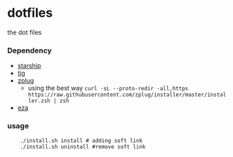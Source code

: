 # dotfiles
the dot files


### Dependency

* [starship](https://starship.rs/)
* [tig](https://github.com/jonas/tig/blob/master/INSTALL.adoc)
* [zplug](https://github.com/zplug/zplug?tab=readme-ov-file)
    * using the best way `curl -sL --proto-redir -all,https https://raw.githubusercontent.com/zplug/installer/master/installer.zsh | zsh`
* [eza](https://eza.rocks/)

### usage

```
    ./install.sh install # adding soft link
    ./install.sh uninstall #remove soft link
```
